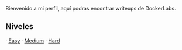 Bienvenido a mi perfil, aquí podras encontrar writeups de DockerLabs.


## Niveles

· [Easy](https://github.com/wilasky/willy.github.io/tree/master/writeups-dockerlabs/machines/Easy)
· [Medium](https://github.com/wilasky/willy.github.io/tree/master/writeups-dockerlabs/machines/Medium/)
· [Hard](machines/Hard/)
